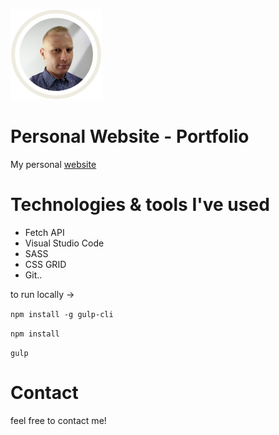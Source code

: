 ![Homepage screenshot](dist/assets/img/image.png)
# Personal Website - Portfolio

My personal [website](https://piotrn-87.github.io/portfolio) 

# Technologies & tools I've used
* Fetch API
* Visual Studio Code
* SASS
* CSS GRID
* Git..


to run locally -> 

`npm install -g gulp-cli`

`npm install`

`gulp`

# Contact
 feel free to contact me! 
